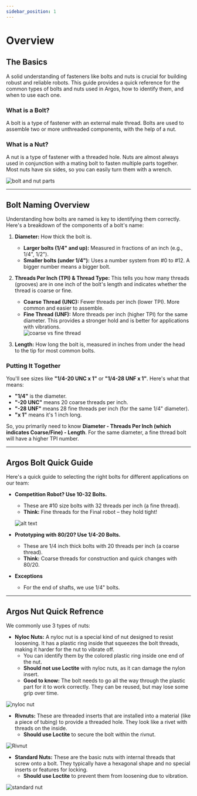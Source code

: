 ```yaml
---
sidebar_position: 1
---
```

# Overview
## The Basics
A solid understanding of fasteners like bolts and nuts is crucial for building robust and reliable robots. This guide provides a quick reference for the common types of bolts and nuts used in Argos, how to identify them, and when to use each one.

### What is a Bolt?
A bolt is a type of fastener with an external male thread. Bolts are used to assemble two or more unthreaded components, with the help of a nut.

### What is a Nut?
A nut is a type of fastener with a threaded hole. Nuts are almost always used in conjunction with a mating bolt to fasten multiple parts together. Most nuts have six sides, so you can easily turn them with a wrench.  

  ![bolt and nut parts](<bolt and nut labelled.jpg>)

---

## Bolt Naming Overview

Understanding how bolts are named is key to identifying them correctly. Here's a breakdown of the components of a bolt's name:

1.  **Diameter:** How thick the bolt is.
    *   **Larger bolts (1/4" and up):** Measured in fractions of an inch (e.g., 1/4", 1/2").
    *   **Smaller bolts (under 1/4"):** Uses a number system from #0 to #12. A bigger number means a bigger bolt.

2.  **Threads Per Inch (TPI) & Thread Type:** This tells you how many threads (grooves) are in one inch of the bolt's length and indicates whether the thread is coarse or fine.
    *   **Coarse Thread (UNC):** Fewer threads per inch (lower TPI). More common and easier to assemble.
    *   **Fine Thread (UNF):** More threads per inch (higher TPI) for the same diameter. This provides a stronger hold and is better for applications with vibrations.  
    ![coarse vs fine thread](Coarse_vs_fine_thread.png)
    
3.  **Length:** How long the bolt is, measured in inches from under the head to the tip for most common bolts.

### Putting It Together

You'll see sizes like **"1/4-20 UNC x 1"** or **"1/4-28 UNF x 1"**. Here's what that means:

*   **"1/4"** is the diameter.
*   **"-20 UNC"** means 20 coarse threads per inch.
*   **"-28 UNF"** means 28 fine threads per inch (for the same 1/4" diameter).
*   **"x 1"** means it's 1 inch long.

So, you primarily need to know **Diameter - Threads Per Inch (which indicates Coarse/Fine) - Length**. For the same diameter, a fine thread bolt will have a higher TPI number.

---
## Argos  Bolt Quick Guide

Here's a quick guide to selecting the right bolts for different applications on our team:

*   **Competition Robot? Use 10-32 Bolts.**
    *   These are #10 size bolts with 32 threads per inch (a fine thread).
    *   **Think:** Fine threads for the Final robot – they hold tight!

    ![alt text](Button_head_10_32.jpg)

*   **Prototyping with 80/20? Use 1/4-20 Bolts.**
    *   These are 1/4 inch thick bolts with 20 threads per inch (a coarse thread).
    *   **Think:** Coarse threads for construction and quick changes with 80/20.

*   **Exceptions**
    *   For the end of shafts, we use 1/4" bolts.

---

## Argos Nut Quick Refrence 

We commonly use 3 types of nuts:

*   **Nyloc Nuts:** A nyloc nut is a special kind of nut designed to resist loosening. It has a plastic ring inside that squeezes the bolt threads, making it harder for the nut to vibrate off.
    *   You can identify them by the colored plastic ring inside one end of the nut.
    *   **Should not use Loctite** with nyloc nuts, as it can damage the nylon insert.
    *   **Good to know:** The bolt needs to go all the way through the plastic part for it to work correctly. They can be reused, but may lose some grip over time.

![nyloc nut](nylock.jpg)

*   **Rivnuts:** These are threaded inserts that are installed into a material (like a piece of tubing) to provide a threaded hole. They look like a rivet with threads on the inside.
    *   **Should use Loctite** to secure the bolt within the rivnut.

![Rivnut](Rivnuts.jpg)

*   **Standard Nuts:** These are the basic nuts with internal threads that screw onto a bolt. They typically have a hexagonal shape and no special inserts or features for locking.
    *   **Should use Loctite** to prevent them from loosening due to vibration.

![standard nut](Standard_nut.jpg)


